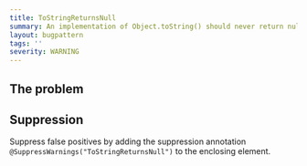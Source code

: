 ```yaml
---
title: ToStringReturnsNull
summary: An implementation of Object.toString() should never return null.
layout: bugpattern
tags: ''
severity: WARNING
---
```


<!--
*** AUTO-GENERATED, DO NOT MODIFY ***
To make changes, edit the @BugPattern annotation or the explanation in docs/bugpattern.
-->

## The problem


## Suppression
Suppress false positives by adding the suppression annotation `@SuppressWarnings("ToStringReturnsNull")` to the enclosing element.

